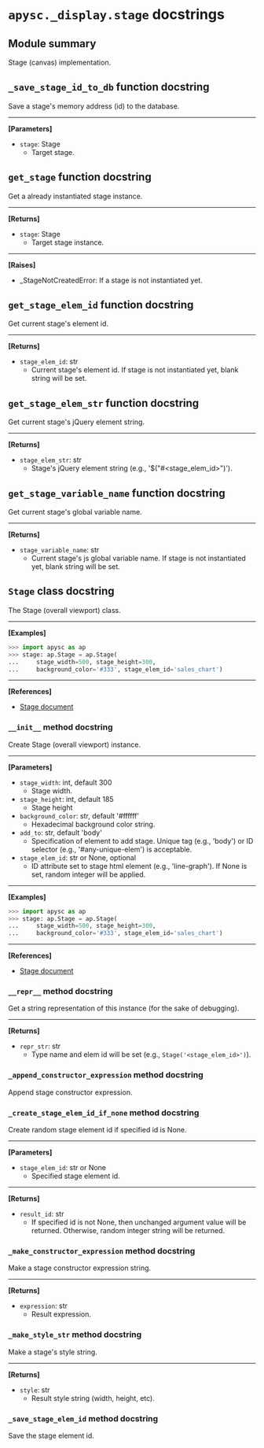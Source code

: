 # `apysc._display.stage` docstrings

## Module summary

Stage (canvas) implementation.

## `_save_stage_id_to_db` function docstring

Save a stage's memory address (id) to the database.<hr>

**[Parameters]**

- `stage`: Stage
  - Target stage.

## `get_stage` function docstring

Get a already instantiated stage instance.<hr>

**[Returns]**

- `stage`: Stage
  - Target stage instance.

<hr>

**[Raises]**

- _StageNotCreatedError: If a stage is not instantiated yet.

## `get_stage_elem_id` function docstring

Get current stage's element id.<hr>

**[Returns]**

- `stage_elem_id`: str
  - Current stage's element id. If stage is not instantiated yet, blank string will be set.

## `get_stage_elem_str` function docstring

Get current stage's jQuery element string.<hr>

**[Returns]**

- `stage_elem_str`: str
  - Stage's jQuery element string (e.g., '$("#<stage_elem_id>")').

## `get_stage_variable_name` function docstring

Get current stage's global variable name.<hr>

**[Returns]**

- `stage_variable_name`: str
  - Current stage's js global variable name. If stage is not instantiated yet, blank string will be set.

## `Stage` class docstring

The Stage (overall viewport) class.<hr>

**[Examples]**

```py
>>> import apysc as ap
>>> stage: ap.Stage = ap.Stage(
...     stage_width=500, stage_height=300,
...     background_color='#333', stage_elem_id='sales_chart')
```

<hr>

**[References]**

- [Stage document](https://simon-ritchie.github.io/apysc/stage.html)

### `__init__` method docstring

Create Stage (overall viewport) instance.<hr>

**[Parameters]**

- `stage_width`: int, default 300
  - Stage width.
- `stage_height`: int, default 185
  - Stage height
- `background_color`: str, default '#ffffff'
  - Hexadecimal background color string.
- `add_to`: str, default 'body'
  - Specification of element to add stage. Unique tag (e.g., 'body') or ID selector (e.g., '#any-unique-elem') is acceptable.
- `stage_elem_id`: str or None, optional
  - ID attribute set to stage html element (e.g., 'line-graph'). If None is set, random integer will be applied.

<hr>

**[Examples]**

```py
>>> import apysc as ap
>>> stage: ap.Stage = ap.Stage(
...     stage_width=500, stage_height=300,
...     background_color='#333', stage_elem_id='sales_chart')
```

<hr>

**[References]**

- [Stage document](https://simon-ritchie.github.io/apysc/stage.html)

### `__repr__` method docstring

Get a string representation of this instance (for the sake of debugging).<hr>

**[Returns]**

- `repr_str`: str
  - Type name and elem id will be set (e.g., `Stage('<stage_elem_id>')`).

### `_append_constructor_expression` method docstring

Append stage constructor expression.

### `_create_stage_elem_id_if_none` method docstring

Create random stage element id if specified id is None.<hr>

**[Parameters]**

- `stage_elem_id`: str or None
  - Specified stage element id.

<hr>

**[Returns]**

- `result_id`: str
  - If specified id is not None, then unchanged argument value will be returned. Otherwise, random integer string will be returned.

### `_make_constructor_expression` method docstring

Make a stage constructor expression string.<hr>

**[Returns]**

- `expression`: str
  - Result expression.

### `_make_style_str` method docstring

Make a stage's style string.<hr>

**[Returns]**

- `style`: str
  - Result style string (width, height, etc).

### `_save_stage_elem_id` method docstring

Save the stage element id.